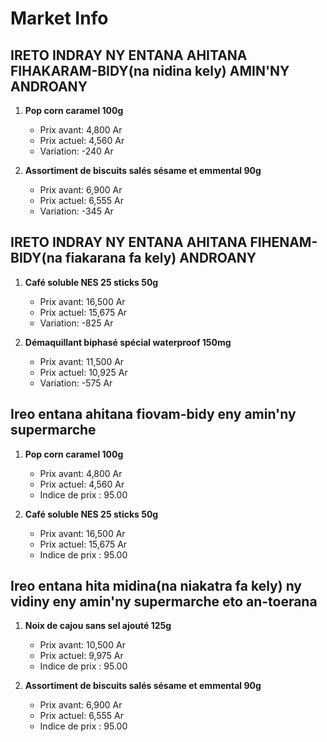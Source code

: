# Market Info

## IRETO INDRAY NY ENTANA AHITANA FIHAKARAM-BIDY(na nidina kely) AMIN'NY ANDROANY

1. **Pop corn caramel 100g**
   - Prix avant: 4,800 Ar
   - Prix actuel: 4,560 Ar
   - Variation: -240 Ar

2. **Assortiment de biscuits salés sésame et emmental 90g**
   - Prix avant: 6,900 Ar
   - Prix actuel: 6,555 Ar
   - Variation: -345 Ar

## IRETO INDRAY NY ENTANA AHITANA FIHENAM-BIDY(na fiakarana fa kely) ANDROANY

1. **Café soluble NES 25 sticks 50g**
   - Prix avant: 16,500 Ar
   - Prix actuel: 15,675 Ar
   - Variation: -825 Ar

2. **Démaquillant biphasé spécial waterproof 150mg**
   - Prix avant: 11,500 Ar
   - Prix actuel: 10,925 Ar
   - Variation: -575 Ar

## Ireo entana ahitana fiovam-bidy eny amin'ny supermarche

1. **Pop corn caramel 100g**
   - Prix avant: 4,800 Ar
   - Prix actuel: 4,560 Ar
   - Indice de prix : 95.00

2. **Café soluble NES 25 sticks 50g**
   - Prix avant: 16,500 Ar
   - Prix actuel: 15,675 Ar
   - Indice de prix : 95.00

## Ireo entana hita midina(na niakatra fa kely) ny vidiny eny amin'ny supermarche eto an-toerana

1. **Noix de cajou sans sel ajouté 125g**
   - Prix avant: 10,500 Ar
   - Prix actuel: 9,975 Ar
   - Indice de prix : 95.00

2. **Assortiment de biscuits salés sésame et emmental 90g**
   - Prix avant: 6,900 Ar
   - Prix actuel: 6,555 Ar
   - Indice de prix : 95.00

